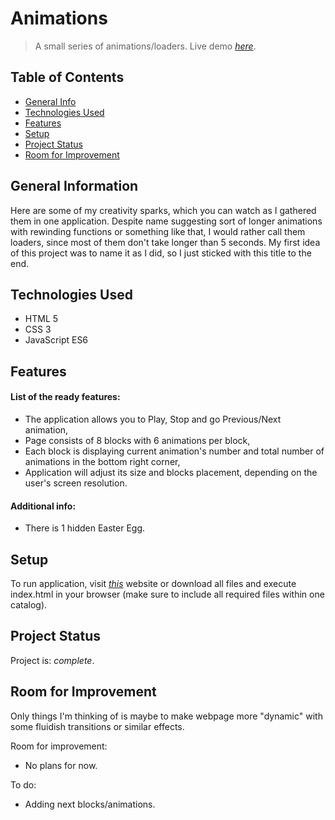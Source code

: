 # Animations
> A small series of animations/loaders.
> Live demo [_here_](https://piotress5.github.io/animations/).

## Table of Contents
* [General Info](#general-information)
* [Technologies Used](#technologies-used)
* [Features](#features)
* [Setup](#setup)
* [Project Status](#project-status)
* [Room for Improvement](#room-for-improvement)


## General Information
Here are some of my creativity sparks, which you can watch as I gathered them in one application.
Despite name suggesting sort of longer animations with rewinding functions or something like that, I would rather call them loaders, since most of them don't take longer than 5 seconds.
My first idea of this project was to name it as I did, so I just sticked with this title to the end.


## Technologies Used
- HTML 5
- CSS 3
- JavaScript ES6


## Features
#### List of the ready features:
- The application allows you to Play, Stop and go Previous/Next animation,
- Page consists of 8 blocks with 6 animations per block,
- Each block is displaying current animation's number and total number of animations in the bottom right corner,
- Application will adjust its size and blocks placement, depending on the user's screen resolution.

#### Additional info:
- There is 1 hidden Easter Egg.


## Setup
To run application, visit [_this_](https://piotress5.github.io/animations/) website or download all files and execute index.html in your browser (make sure to include all required files within one catalog).


## Project Status
Project is: _complete_.


## Room for Improvement
Only things I'm thinking of is maybe to make webpage more "dynamic" with some fluidish transitions or similar effects.

Room for improvement:
- No plans for now.

To do:
- Adding next blocks/animations.


